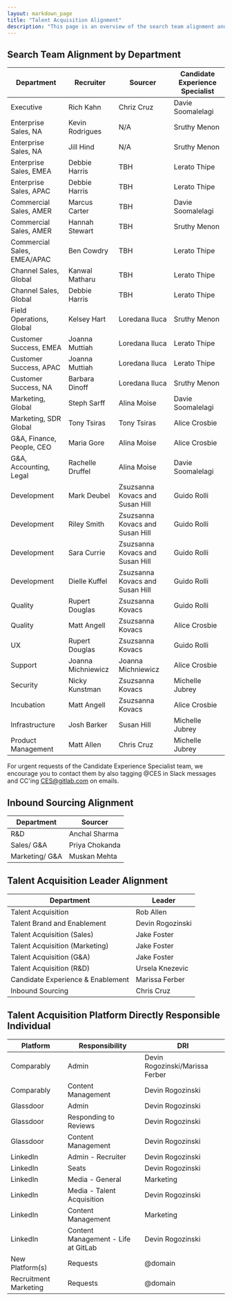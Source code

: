 ```yaml
---
layout: markdown_page
title: "Talent Acquisition Alignment"
description: "This page is an overview of the search team alignment and the talent acquisition platform directly responsible individual in talent acquisition operations and talent brand."
---
```


## Search Team Alignment by Department

| Department                    | Recruiter       | Sourcer     | Candidate Experience Specialist    |
|--------------------------|-----------------|-----------------|-------------------------------------|
| Executive          | Rich Kahn   | Chriz Cruz | Davie Soomalelagi  |
| Enterprise Sales, NA | Kevin Rodrigues |  N/A | Sruthy Menon |
| Enterprise Sales, NA | Jill Hind |  N/A | Sruthy Menon |
| Enterprise Sales, EMEA | Debbie Harris |  TBH | Lerato Thipe |
| Enterprise Sales, APAC | Debbie Harris |  TBH | Lerato Thipe |
| Commercial Sales,	AMER | Marcus Carter | TBH  | Davie Soomalelagi |
| Commercial Sales,	AMER | Hannah Stewart | TBH  | Sruthy Menon |
| Commercial Sales,	EMEA/APAC | Ben Cowdry | TBH | Lerato Thipe |
| Channel Sales, Global | Kanwal Matharu | TBH | Lerato Thipe |
| Channel Sales, Global | Debbie Harris | TBH | Lerato Thipe |
| Field Operations,	Global | Kelsey Hart | Loredana Iluca | Sruthy Menon |
| Customer Success, EMEA | Joanna Muttiah | Loredana Iluca | Lerato Thipe |
| Customer Success, APAC | Joanna Muttiah | Loredana Iluca | Lerato Thipe |
| Customer Success, NA | Barbara Dinoff | Loredana Iluca | Sruthy Menon |
| Marketing, Global | Steph Sarff   | Alina Moise | Davie Soomalelagi |
| Marketing, SDR Global | Tony Tsiras | Tony Tsiras| Alice Crosbie |
| G&A, Finance, People, CEO | Maria Gore | Alina Moise | Alice Crosbie |
| G&A, Accounting, Legal | Rachelle Druffel | Alina Moise | Davie Soomalelagi |
| Development | Mark Deubel| Zsuzsanna Kovacs and Susan Hill | Guido Rolli |
| Development | Riley Smith | Zsuzsanna Kovacs and Susan Hill | Guido Rolli |
| Development | Sara Currie | Zsuzsanna Kovacs and Susan Hill | Guido Rolli |
| Development | Dielle Kuffel | Zsuzsanna Kovacs and Susan Hill | Guido Rolli |
| Quality | Rupert Douglas| Zsuzsanna Kovacs | Guido Rolli |
| Quality | Matt Angell   | Zsuzsanna Kovacs | Alice Crosbie |
| UX  | Rupert Douglas   | Zsuzsanna Kovacs  | Guido Rolli |
| Support | Joanna Michniewicz  |  Joanna Michniewicz | Alice Crosbie |
| Security | Nicky Kunstman |  Zsuzsanna Kovacs | Michelle Jubrey |
| Incubation | Matt Angell  |  Zsuzsanna Kovacs | Alice Crosbie |
| Infrastructure   | Josh Barker  | Susan Hill | Michelle Jubrey |
| Product Management  | Matt Allen | Chris Cruz | Michelle Jubrey |

For urgent requests of the Candidate Experience Specialist team, we encourage you to contact them by also tagging @CES in Slack messages and CC'ing CES@gitlab.com on emails. 

## Inbound Sourcing Alignment

| Department                 | Sourcer     |
|--------------------------|-----------------|
| R&D        | Anchal Sharma  | 
| Sales/ G&A        | Priya Chokanda   |
| Marketing/ G&A        | Muskan Mehta   |

## Talent Acquisition Leader Alignment

| Department                    | Leader      | 
|--------------------------|-----------------|
| Talent Acquisition         | Rob Allen |
| Talent Brand and Enablement | Devin Rogozinski |
| Talent Acquisition (Sales) | Jake Foster|
| Talent Acquisition (Marketing) | Jake Foster |
| Talent Acquisition (G&A) | Jake Foster |
| Talent Acquisition (R&D) | Ursela Knezevic |
| Candidate Experience & Enablement | Marissa Ferber |
| Inbound Sourcing | Chris Cruz |

## Talent Acquisition Platform Directly Responsible Individual

| Platform                    | Responsibility        | DRI     |
|--------------------------|-----------------|-----------------|
| Comparably | Admin  | Devin Rogozinski/Marissa Ferber |
| Comparably | Content Management | Devin Rogozinski |
| Glassdoor | Admin  | Devin Rogozinski |
| Glassdoor | Responding to Reviews  | Devin Rogozinski |
| Glassdoor | Content Management | Devin Rogozinski |
| LinkedIn | Admin - Recruiter  | Devin Rogozinski |
| LinkedIn | Seats | Devin Rogozinski |
| LinkedIn | Media - General | Marketing |
| LinkedIn | Media - Talent Acquisition | Devin Rogozinski |
| LinkedIn | Content Management | Marketing |
| LinkedIn | Content Management - Life at GitLab | Devin Rogozinski |
| New Platform(s) | Requests | @domain |
| Recruitment Marketing  | Requests | @domain |
